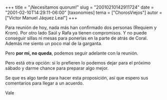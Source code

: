 +++
title = "¡Necesitamos quorum!"
slug = "20010210142911724"
date = "2001-02-10T14:29:11-06:00"
[taxonomies]
tema = ["ChorosViejos"]
autor = ["Víctor Manuel Jáquez Leal"]
+++

Para reunión de hoy, nada más han confirmado dos personas (Requiem y
Krom). Por otro lado Saúl y Rafa ya tienen compromisos. Y no puede
conseguir sillas ni mesas para ponerlas en la parte de atrás de Coral.
Además me siento un poco mal de la garganta.

Pero **por mi, no queda**, podemos seguir adelante con la reunión.

Pero está otra opción: si lo prefieren lo podemos dejar para el próximo
sábado y darme chance para preparar algo mejor.

Se que es algo tarde para hacer esta proposición, así que espero sus
comentarios para llegar a un acuerdo.

Vale
